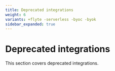 ```yaml
---
title: Deprecated integrations
weight: 6
variants: +flyte -serverless -byoc -byok
sidebar_expanded: true
---
```


# Deprecated integrations

This section covers deprecated integrations.